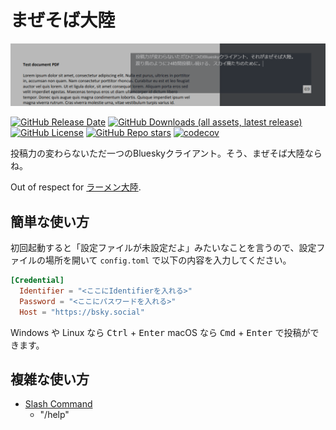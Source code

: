 # まぜそば大陸

![Screenshot](https://raw.githubusercontent.com/kakakaya/mazesoba-continent/main/docs/images/screenshot.png)

[![GitHub Release Date](https://img.shields.io/github/release-date/kakakaya/mazesoba-continent?style=flat)](https://github.com/kakakaya/mazesoba-continent/releases)
[![GitHub Downloads (all assets, latest release)](https://img.shields.io/github/downloads/kakakaya/mazesoba-continent/latest/total?sort=semver&style=flat)](https://github.com/kakakaya/mazesoba-continent/releases)
[![GitHub License](https://img.shields.io/github/license/kakakaya/mazesoba-continent?style=flat)](https://github.com/kakakaya/mazesoba-continent?tab=MIT-1-ov-file#readme)
[![GitHub Repo stars](https://img.shields.io/github/stars/kakakaya/mazesoba-continent)](https://github.com/kakakaya/mazesoba-continent)
[![codecov](https://codecov.io/gh/kakakaya/mazesoba-continent/branch/master/graph/badge.svg)](https://codecov.io/gh/kakakaya/mazesoba-continent)

投稿力の変わらないただ一つのBlueskyクライアント。そう、まぜそば大陸ならね。

Out of respect for [ラーメン大陸](https://forest.watch.impress.co.jp/docs/news/559014.html).

## 簡単な使い方

初回起動すると「設定ファイルが未設定だよ」みたいなことを言うので、設定ファイルの場所を開いて `config.toml` で以下の内容を入力してください。

```toml
[Credential]
  Identifier = "<ここにIdentifierを入れる>"
  Password = "<ここにパスワードを入れる>"
  Host = "https://bsky.social"
```

Windows や Linux なら <kbd>Ctrl</kbd> + <kbd>Enter</kbd> macOS なら <kbd>Cmd</kbd> + <kbd>Enter</kbd> で投稿ができます。

## 複雑な使い方

- [Slash Command](./docs/SLASH_COMMAND.md)
  - "/help"
